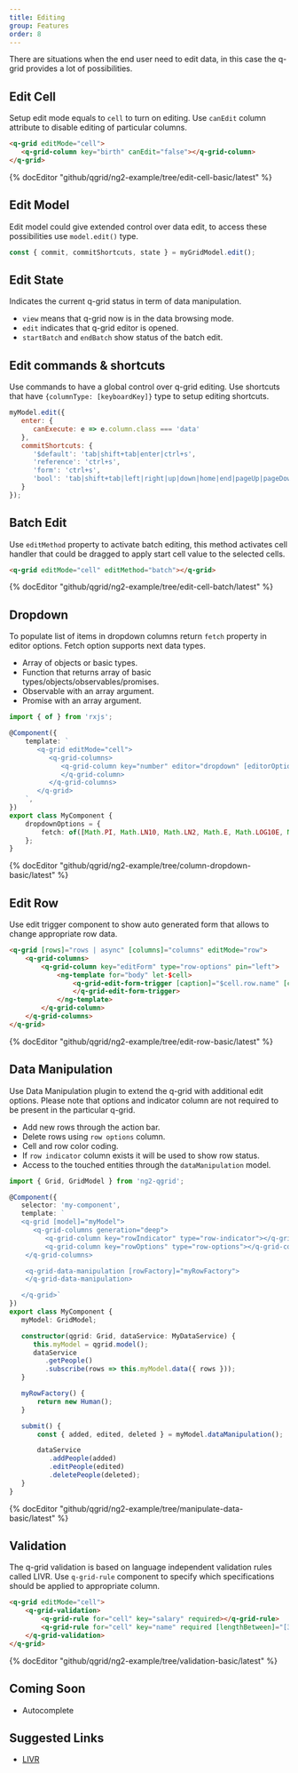 ```yaml
---
title: Editing
group: Features
order: 8
---
```


There are situations when the end user need to edit data, in this case the q-grid provides a lot of possibilities.

## Edit Cell

Setup edit mode equals to `cell` to turn on editing. Use `canEdit` column attribute to disable editing of particular columns.

```html
<q-grid editMode="cell">
   <q-grid-column key="birth" canEdit="false"></q-grid-column>
</q-grid>
```

{% docEditor "github/qgrid/ng2-example/tree/edit-cell-basic/latest" %}

## Edit Model

Edit model could give extended control over data edit, to access these possibilities use `model.edit()` type.

```typescript
const { commit, commitShortcuts, state } = myGridModel.edit();
```

## Edit State

Indicates the current q-grid status in term of data manipulation.

* `view` means that q-grid now is in the data browsing mode.
* `edit` indicates that q-grid editor is opened.
* `startBatch` and `endBatch` show status of the batch edit.

## Edit commands & shortcuts

Use commands to have a global control over q-grid editing. Use shortcuts that have `{columnType: [keyboardKey]}` type to setup editing shortcuts.

```javascript
myModel.edit({
   enter: { 
      canExecute: e => e.column.class === 'data' 
   },
   commitShortcuts: {
      '$default': 'tab|shift+tab|enter|ctrl+s',
      'reference': 'ctrl+s',
      'form': 'ctrl+s',
      'bool': 'tab|shift+tab|left|right|up|down|home|end|pageUp|pageDown'
   }
});
```

## Batch Edit

Use `editMethod` property to activate batch editing, this method activates cell handler that could be dragged to apply start cell value to the selected cells.

```html
<q-grid editMode="cell" editMethod="batch"></q-grid>
```

{% docEditor "github/qgrid/ng2-example/tree/edit-cell-batch/latest" %}

## Dropdown

To populate list of items in dropdown columns return `fetch` property in editor options. Fetch option supports next data types.

* Array of objects or basic types.
* Function that returns array of basic types/objects/observables/promises.
* Observable with an array argument.
* Promise with an array argument.

```typescript
import { of } from 'rxjs';

@Component({
    template: `
       <q-grid editMode="cell">
          <q-grid-columns>
             <q-grid-column key="number" editor="dropdown" [editorOptions]="dropdownOptions">
             </q-grid-column>
          </q-grid-columns>
       </q-grid>
    `,
})
export class MyComponent {
    dropdownOptions = {
        fetch: of([Math.PI, Math.LN10, Math.LN2, Math.E, Math.LOG10E, Math.LOG2E, Math.SQRT1_2])
    };
}
```

{% docEditor "github/qgrid/ng2-example/tree/column-dropdown-basic/latest" %}

## Edit Row

Use edit trigger component to show auto generated form that allows to change appropriate row data.

```html
<q-grid [rows]="rows | async" [columns]="columns" editMode="row">
    <q-grid-columns>
        <q-grid-column key="editForm" type="row-options" pin="left">
            <ng-template for="body" let-$cell>
                <q-grid-edit-form-trigger [caption]="$cell.row.name" [cell]="$cell">
                </q-grid-edit-form-trigger>
            </ng-template>
        </q-grid-column>
    </q-grid-columns>
</q-grid>
```

{% docEditor "github/qgrid/ng2-example/tree/edit-row-basic/latest" %}

## Data Manipulation

Use Data Manipulation plugin to extend the q-grid with additional edit options. Please note that options and indicator column are not required to be present in the particular q-grid.

* Add new rows through the action bar.
* Delete rows using `row options` column.
* Cell and row color coding.
* If `row indicator` column exists it will be used to show row status.
* Access to the touched entities through the `dataManipulation` model.

```typescript
import { Grid, GridModel } from 'ng2-qgrid';

@Component({
   selector: 'my-component',
   template: `
   <q-grid [model]="myModel">
      <q-grid-columns generation="deep">
         <q-grid-column key="rowIndicator" type="row-indicator"></q-grid-column>
         <q-grid-column key="rowOptions" type="row-options"></q-grid-column>
    </q-grid-columns>

    <q-grid-data-manipulation [rowFactory]="myRowFactory">
    </q-grid-data-manipulation>

   </q-grid>`
})
export class MyComponent {
   myModel: GridModel;

   constructor(qgrid: Grid, dataService: MyDataService) {
      this.myModel = qgrid.model();
      dataService
         .getPeople()
         .subscribe(rows => this.myModel.data({ rows }));
   }

   myRowFactory() {
       return new Human();
   }

   submit() {
       const { added, edited, deleted } = myModel.dataManipulation();

       dataService
          .addPeople(added)
          .editPeople(edited)
          .deletePeople(deleted);
   }
}
```

{% docEditor "github/qgrid/ng2-example/tree/manipulate-data-basic/latest" %}

## Validation

The q-grid validation is based on language independent validation rules called LIVR. Use `q-grid-rule` component to specify which specifications should be applied to appropriate column.

```html
<q-grid editMode="cell">
    <q-grid-validation>
        <q-grid-rule for="cell" key="salary" required></q-grid-rule>
        <q-grid-rule for="cell" key="name" required [lengthBetween]="[3, 40]"></q-grid-rule>
    </q-grid-validation>
</q-grid>
```

{% docEditor "github/qgrid/ng2-example/tree/validation-basic/latest" %}

## Coming Soon

* Autocomplete

## Suggested Links

* [LIVR](https://github.com/koorchik/LIVR)
